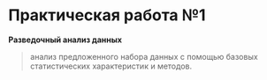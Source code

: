 # Практическая работа №1
**Разведочный анализ данных**
>анализ предложенного набора данных с помощью базовых статистических характеристик и методов.
